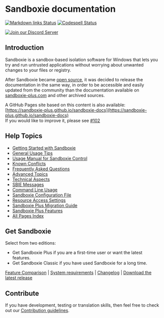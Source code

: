 # Sandboxie documentation

[![Markdown links Status](https://github.com/sandboxie-plus/sandboxie-docs/actions/workflows/action.yml/badge.svg)](https://github.com/sandboxie-plus/sandboxie-docs/actions/workflows/action.yml) [![Codespell Status](https://github.com/sandboxie-plus/sandboxie-docs/actions/workflows/codespell.yml/badge.svg)](https://github.com/sandboxie-plus/sandboxie-docs/actions/workflows/codespell.yml)

[![Join our Discord Server](https://img.shields.io/badge/Join-Our%20Discord%20Server%20for%20bugs,%20feedback%20and%20more!-blue?style=for-the-badge&logo=discord)](https://discord.gg/S4tFu6Enne)

## Introduction
Sandboxie is a sandbox-based isolation software for Windows that lets you try and run untrusted applications without worrying about unwanted changes to your files or registry.

After Sandboxie became [open source](https://news.sophos.com/en-us/2020/04/09/sandboxie-is-now-an-open-source-tool/), it was decided to release the documentation in the same way, in order to be accessible and easily updated from the community than the documentation available on [sandboxie-plus.com](https://sandboxie-plus.com) and other archived sources.

A GitHub Pages site based on this content is also available: [https://sandboxie-plus.github.io/sandboxie-docs](https://sandboxie-plus.github.io/sandboxie-docs)
<br>If you would like to improve it, please see [#102](https://github.com/sandboxie-plus/sandboxie-docs/issues/102)

## Help Topics

* [Getting Started with Sandboxie](docs/Content/GettingStarted.md)
* [General Usage Tips](docs/Content/UsageTips.md)
* [Usage Manual for Sandboxie Control](docs/Content/SandboxieControl.md)
* [Known Conflicts](docs/Content/KnownConflicts.md)
* [Frequently Asked Questions](docs/Content/FrequentlyAskedQuestions.md)
* [Advanced Topics](docs/Content/AdvancedTopics.md)
* [Technical Aspects](docs/Content/TechnicalAspects.md)
* [SBIE Messages](docs/Content/SBIEMessages.md)
* [Command Line Usage](docs/Content/StartCommandLine.md)
* [Sandboxie Configuration File](docs/Content/SandboxieIni.md)
* [Resource Access Settings](docs/Content/ResourceAccess.md)
* [Sandboxie Plus Migration Guide](docs/Content/PlusMigrationGuide.md)
* [Sandboxie Plus Features](docs/PlusContent/Plus-Features.md)
* [All Pages Index](docs/Content/AllPages.md)

## Get Sandboxie
Select from two editions:

* Get Sandboxie Plus if you are a first-time user or want the latest features.
* Get Sandboxie Classic if you have used Sandboxie for a long time.

[Feature Comparison](docs/Content/FeatureComparison.md) | [System requirements](https://github.com/sandboxie-plus/Sandboxie#sandboxie) | [Changelog](https://github.com/sandboxie-plus/Sandboxie/blob/master/CHANGELOG.md) | [Download the latest release](https://github.com/sandboxie-plus/Sandboxie/releases/latest)

## Contribute
If you have development, testing or translation skills, then feel free to check out our [Contribution guidelines](https://github.com/sandboxie-plus/Sandboxie/blob/master/CONTRIBUTING.md).

